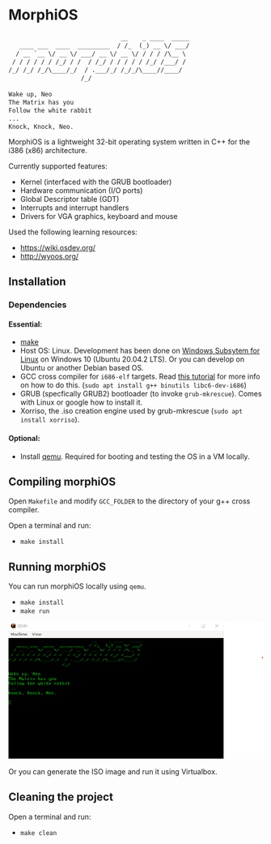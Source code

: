 # MorphiOS

```
                               __    _ ____  _____
   ____ ___  ____  _________  / /_  (_) __ \/ ___/
  / __ `__ \/ __ \/ ___/ __ \/ __ \/ / / / /\__ \
 / / / / / / /_/ / /  / /_/ / / / / / /_/ /___/ / 
/_/ /_/ /_/\____/_/  / .___/_/ /_/_/\____//____/  
                    /_/                           

Wake up, Neo
The Matrix has you
Follow the white rabbit
...
Knock, Knock, Neo.
```

MorphiOS is a lightweight 32-bit operating system written in C++ for the i386 (x86) architecture.

Currently supported features:
 - Kernel (interfaced with the GRUB bootloader)
 - Hardware communication (I/O ports)
 - Global Descriptor table (GDT)
 - Interrupts and interrupt handlers
 - Drivers for VGA graphics, keyboard and mouse

Used the following learning resources: 
- https://wiki.osdev.org/
- http://wyoos.org/

## Installation

### Dependencies

#### Essential:

- [make](https://www.gnu.org/software/make/)
- Host OS: Linux. Development has been done on [Windows Subsytem for Linux](https://docs.microsoft.com/en-us/windows/wsl/install-win10) on Windows 10 (Ubuntu 20.04.2 LTS). Or you can develop on Ubuntu or another Debian based OS.
- GCC cross compiler for ```i686-elf``` targets. Read [this tutorial](https://wiki.osdev.org/GCC_Cross-Compiler) for more info on how to do this. (```sudo apt install g++ binutils libc6-dev-i686```)
- GRUB (specfically GRUB2) bootloader (to invoke ```grub-mkrescue```). Comes with Linux or google how to install it.
- Xorriso, the .iso creation engine used by grub-mkrescue (```sudo apt install xorriso```).

#### Optional:

- Install [qemu](https://www.qemu.org/). Required for booting and testing the OS in a VM locally.


## Compiling morphiOS

Open ```Makefile``` and modify ```GCC_FOLDER``` to the directory of your g++ cross compiler.

Open a terminal and run:
- ```make install```


## Running morphiOS

You can run morphiOS locally using ```qemu```.
- ```make install```
- ```make run```

![morhiOS splash](docs/screenshot.png "morhiOS Welcome Page")

Or you can generate the ISO image and run it using Virtualbox.

## Cleaning the project

Open a terminal and run:
- ```make clean```

